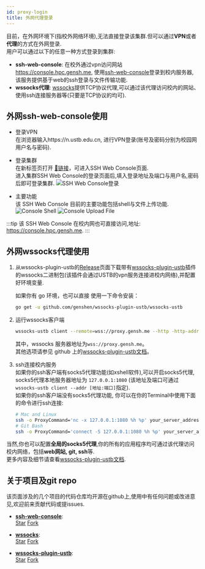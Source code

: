 ```yaml
---
id: proxy-login
title: 外网代理登录
---
```


目前，在外网环境下(指校外网络环境),无法直接登录该集群.但可以通过**VPN**或者**代理**的方式在外网登录.  
用户可以通过以下的任意一种方式登录到集群:
- **ssh-web-console**: 在校外通过vpn访问网站 https://console.hpc.gensh.me, 使用[ssh-web-console](https://github.com/genshen/ssh-web-console)登录到校内服务器, 该服务提供基于web的ssh登录与文件传输功能.
- **wssocks代理**: [wssocks](https://github.com/genshen/wssocks)提供TCP协议代理,可以通过该代理访问校内的网站、使用ssh连接服务器等(只要是TCP协议的均可).

## 外网ssh-web-console使用
- 登录VPN  
在浏览器输入https://n.ustb.edu.cn, 进行VPN登录(账号及密码分别为校园网用户名与密码).  

- 登录集群  
 在新标签页打开 [🔗链接](https://n.ustb.edu.cn/https/77726476706e69737468656265737421f3f84f8f283c6d1e76188ae29f502d2667c3c311/)，可进入SSH Web Console页面.  
 进入集群SSH Web Console的登录页面后,填入登录地址及端口与用户名,密码后即可登录集群. 
 ![SSH Web Console登录](https://github.com/genshen/ssh-web-console/raw/master/Screenshots/shot2.png)

- 主要功能  
 该 SSH Web Console 目前的主要功能包括shell与文件上传功能.
 ![Console Shell](https://github.com/genshen/ssh-web-console/raw/master/Screenshots/shot3.png)
 ![Console Upload File](https://github.com/genshen/ssh-web-console/raw/master/Screenshots/shot4.png)

:::tip
 该 SSH Web Console 在校内网也可直接访问,地址: https://console.hpc.gensh.me.
:::

## 外网wssocks代理使用

1. 从wssocks-plugin-ustb的[Release](https://github.com/genshen/wssocks-plugin-ustb/releases)页面下载带有[wssocks-plugin-ustb](https://github.com/genshen/wssocks-plugin-ustb)插件的wssocks二进制包(该插件会通过USTB的vpn服务连接进校内网络),并配置好环境变量.  

    如果你有 go 环境，也可以直接 使用一下命令安装：
    ```bash
    go get -u github.com/genshen/wssocks-plugin-ustb/wssocks-ustb
    ```

2. 运行wssocks客户端
   ```bash
   wssocks-ustb client --remote=wss://proxy.gensh.me --http -http-addr=:1086 --vpn-enable --vpn-host=vpn4.ustb.edu.cn --vpn-force-logout --vpn-host-encrypt
   ```
   其中，wssocks 服务器地址为`wss://proxy.gensh.me`。  
   其他选项请参见 github 上的[wssocks-plugin-ustb文档](https://github.com/genshen/wssocks-plugin-ustb/blob/master/docs/zh-cn/README.md)。  
3. ssh连接校内服务  
   如果你的ssh客户端有socks5代理功能(如xshell软件),可以开启socks5代理, socks5代理本地服务器地址为 `127.0.0.1:1080` (该地址及端口可通过`wssocks-ustb client --addr [地址:端口]`指定).  
   如果你的ssh客户端没有socks5代理功能, 你可以在你的Terminal中使用下面的命令进行ssh连接:
   ```bash
   # Mac and Linux
   ssh -o ProxyCommand='nc -x 127.0.0.1:1080 %h %p' your_server_address
   # Git Bash
   ssh -o ProxyCommand='connect -S 127.0.0.1:1080 %h %p' your_server_address
   ```

当然,你也可以配置**全局的socks5代理**,你的所有的应用程序均可通过该代理访问校内网络，包括**web网站, git, ssh**等.  
更多内容及细节请查看[wssocks-plugin-ustb文档](https://github.com/genshen/wssocks-plugin-ustb/blob/master/docs/zh-cn/README.md).  

## 关于项目及git repo
该页面涉及的几个项目的代码仓库均开源在github上,使用中有任何问题或改进意见,欢迎前来贡献代码或提issues.

- **[ssh-web-console](https://github.com/genshen/ssh-web-console)**:  
  <a class="github-button" target="_blank" href="https://github.com/genshen/ssh-web-console" data-color-scheme="no-preference: light; light: light; dark: dark;" data-size="large" data-show-count="true" aria-label="Star genshen/ssh-web-console on GitHub">Star</a>  <a class="github-button" target="_blank" href="https://github.com/genshen/ssh-web-console/fork" data-color-scheme="no-preference: light; light: light; dark: dark;" data-size="large" data-show-count="true" aria-label="Fork genshen/ssh-web-console on GitHub">Fork</a>

- **[wssocks](https://github.com/genshen/wssocks)**:  
  <a class="github-button" target="_blank" href="https://github.com/genshen/wssocks" data-color-scheme="no-preference: light; light: light; dark: dark;" data-size="large" data-show-count="true" aria-label="Star genshen/wssocks on GitHub">Star</a>  <a class="github-button" target="_blank" href="https://github.com/genshen/wssocks/fork" data-color-scheme="no-preference: light; light: light; dark: dark;" data-size="large" data-show-count="true" aria-label="Fork genshen/wssocks on GitHub">Fork</a>

- **[wssocks-plugin-ustb](https://github.com/genshen/wssocks-plugin-ustb)**:  
  <a class="github-button" target="_blank" href="https://github.com/genshen/wssocks-plugin-ustb" data-color-scheme="no-preference: light; light: light; dark: dark;" data-size="large" data-show-count="true" aria-label="Star genshen/wssocks-plugin-ustb on GitHub">Star</a>  <a class="github-button" target="_blank" href="https://github.com/genshen/wssocks-plugin-ustb/fork" data-color-scheme="no-preference: light; light: light; dark: dark;" data-size="large" data-show-count="true" aria-label="Fork genshen/wssocks-plugin-ustb on GitHub">Fork</a>
